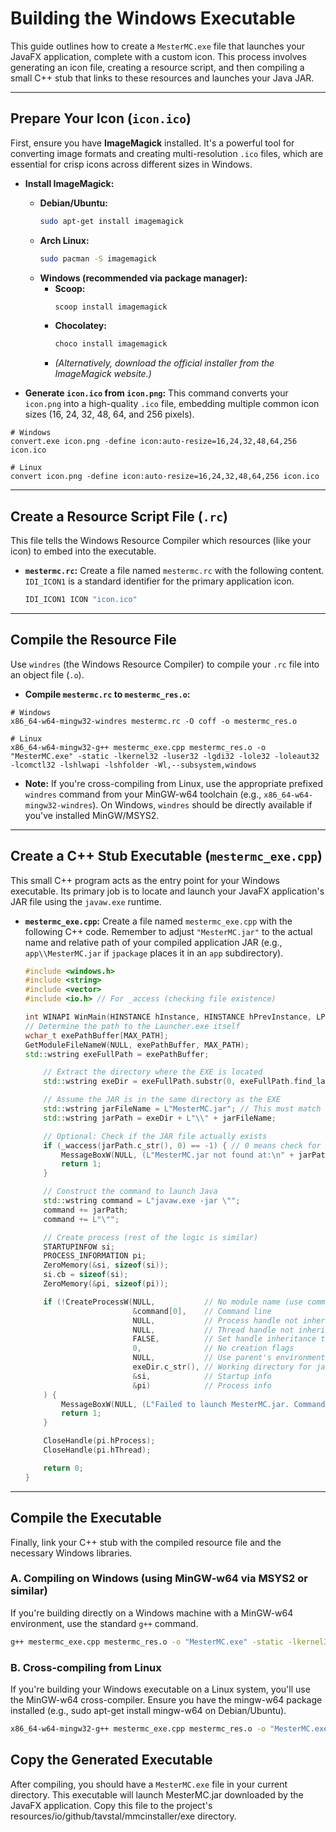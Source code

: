 # Building the Windows Executable

This guide outlines how to create a `MesterMC.exe` file that launches your JavaFX application, complete with a custom icon. This process involves generating an icon file, creating a resource script, and then compiling a small C++ stub that links to these resources and launches your Java JAR.

---

## Prepare Your Icon (`icon.ico`)

First, ensure you have **ImageMagick** installed. It's a powerful tool for converting image formats and creating multi-resolution `.ico` files, which are essential for crisp icons across different sizes in Windows.

* **Install ImageMagick:**
    * **Debian/Ubuntu:**
        ```bash
        sudo apt-get install imagemagick
        ```
    * **Arch Linux:**
        ```bash
        sudo pacman -S imagemagick
        ```
    * **Windows (recommended via package manager):**
        * **Scoop:**
            ```bash
            scoop install imagemagick
            ```
        * **Chocolatey:**
            ```bash
            choco install imagemagick
            ```
        * *(Alternatively, download the official installer from the ImageMagick website.)*

* **Generate `icon.ico` from `icon.png`:**
  This command converts your `icon.png` into a high-quality `.ico` file, embedding multiple common icon sizes (16, 24, 32, 48, 64, and 256 pixels).

```
# Windows
convert.exe icon.png -define icon:auto-resize=16,24,32,48,64,256 icon.ico
```
```
# Linux
convert icon.png -define icon:auto-resize=16,24,32,48,64,256 icon.ico
```

---

## Create a Resource Script File (`.rc`)

This file tells the Windows Resource Compiler which resources (like your icon) to embed into the executable.

* **`mestermc.rc`:**
  Create a file named `mestermc.rc` with the following content. `IDI_ICON1` is a standard identifier for the primary application icon.

    ```c
    IDI_ICON1 ICON "icon.ico"
    ```

---

## Compile the Resource File

Use `windres` (the Windows Resource Compiler) to compile your `.rc` file into an object file (`.o`).

* **Compile `mestermc.rc` to `mestermc_res.o`:**

```
# Windows
x86_64-w64-mingw32-windres mestermc.rc -O coff -o mestermc_res.o
```

```
# Linux
x86_64-w64-mingw32-g++ mestermc_exe.cpp mestermc_res.o -o "MesterMC.exe" -static -lkernel32 -luser32 -lgdi32 -lole32 -loleaut32 -lcomctl32 -lshlwapi -lshfolder -Wl,--subsystem,windows
```

* **Note:** If you're cross-compiling from Linux, use the appropriate prefixed `windres` command from your MinGW-w64 toolchain (e.g., `x86_64-w64-mingw32-windres`). On Windows, `windres` should be directly available if you've installed MinGW/MSYS2.

---

## Create a C++ Stub Executable (`mestermc_exe.cpp`)

This small C++ program acts as the entry point for your Windows executable. Its primary job is to locate and launch your JavaFX application's JAR file using the `javaw.exe` runtime.

* **`mestermc_exe.cpp`:**
  Create a file named `mestermc_exe.cpp` with the following C++ code. Remember to adjust `"MesterMC.jar"` to the actual name and relative path of your compiled application JAR (e.g., `app\\MesterMC.jar` if `jpackage` places it in an `app` subdirectory).

    ```cpp
    #include <windows.h>
    #include <string>
    #include <vector>
    #include <io.h> // For _access (checking file existence)
    
    int WINAPI WinMain(HINSTANCE hInstance, HINSTANCE hPrevInstance, LPSTR lpCmdLine, int nCmdShow) {
    // Determine the path to the Launcher.exe itself
    wchar_t exePathBuffer[MAX_PATH];
    GetModuleFileNameW(NULL, exePathBuffer, MAX_PATH);
    std::wstring exeFullPath = exePathBuffer;
    
        // Extract the directory where the EXE is located
        std::wstring exeDir = exeFullPath.substr(0, exeFullPath.find_last_of(L'\\'));
    
        // Assume the JAR is in the same directory as the EXE
        std::wstring jarFileName = L"MesterMC.jar"; // This must match the actual JAR filename
        std::wstring jarPath = exeDir + L"\\" + jarFileName;
    
        // Optional: Check if the JAR file actually exists
        if (_waccess(jarPath.c_str(), 0) == -1) { // 0 means check for existence
            MessageBoxW(NULL, (L"MesterMC.jar not found at:\n" + jarPath + L"\nPlease ensure the application is installed correctly.").c_str(), L"Launch Error", MB_OK | MB_ICONERROR);
            return 1;
        }
    
        // Construct the command to launch Java
        std::wstring command = L"javaw.exe -jar \"";
        command += jarPath;
        command += L"\"";
    
        // Create process (rest of the logic is similar)
        STARTUPINFOW si;
        PROCESS_INFORMATION pi;
        ZeroMemory(&si, sizeof(si));
        si.cb = sizeof(si);
        ZeroMemory(&pi, sizeof(pi));
    
        if (!CreateProcessW(NULL,           // No module name (use command line)
                            &command[0],    // Command line
                            NULL,           // Process handle not inheritable
                            NULL,           // Thread handle not inheritable
                            FALSE,          // Set handle inheritance to FALSE
                            0,              // No creation flags
                            NULL,           // Use parent's environment block
                            exeDir.c_str(), // Working directory for javaw
                            &si,            // Startup info
                            &pi)            // Process info
        ) {
            MessageBoxW(NULL, (L"Failed to launch MesterMC.jar. Command: " + command + L"\nEnsure Java is installed.").c_str(), L"Launch Error", MB_OK | MB_ICONERROR);
            return 1;
        }
    
        CloseHandle(pi.hProcess);
        CloseHandle(pi.hThread);
    
        return 0;
    }
    ```

---

## Compile the Executable

Finally, link your C++ stub with the compiled resource file and the necessary Windows libraries.

### A. Compiling on Windows (using MinGW-w64 via MSYS2 or similar)

If you're building directly on a Windows machine with a MinGW-w64 environment, use the standard `g++` command.

```bash
g++ mestermc_exe.cpp mestermc_res.o -o "MesterMC.exe" -static -lkernel32 -luser32 -lgdi32 -lole32 -loleaut32 -lcomctl32 -lshlwapi -lshfolder -Wl,--subsystem,windows
```

### B. Cross-compiling from Linux

If you're building your Windows executable on a Linux system, you'll use the MinGW-w64 cross-compiler. Ensure you have the mingw-w64 package installed (e.g., sudo apt-get install mingw-w64 on Debian/Ubuntu).

```bash
x86_64-w64-mingw32-g++ mestermc_exe.cpp mestermc_res.o -o "MesterMC.exe" -static -lkernel32 -luser32 -lgdi32 -lole32 -loleaut32 -lcomctl32 -lshlwapi -lshfolder -Wl,--subsystem,windows
```

## Copy the Generated Executable
After compiling, you should have a `MesterMC.exe` file in your current directory.
This executable will launch MesterMC.jar downloaded by the JavaFX application.
Copy this file to the project's resources/io/github/tavstal/mmcinstaller/exe directory.